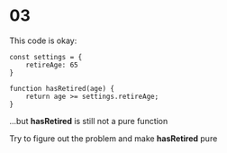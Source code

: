 # 03

This code is okay:

    const settings = {
        retireAge: 65
    }

    function hasRetired(age) {
        return age >= settings.retireAge;
    }

...but **hasRetired** is still not a pure function

Try to figure out the problem and make **hasRetired** pure

